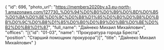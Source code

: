 {
    "id": 696,
    "photo_url": "https://members2020by.s3.eu-north-1.amazonaws.com/127730_%D0%94%D0%B0%D0%B9%D0%BD%D0%B5%D0%BA%D0%BE%D0%9C%D0%B8%D1%85%D0%B0%D0%B8%D0%BB%D0%9C%D0%B8%D1%85%D0%B0%D0%B9%D0%BB%D0%BE%D0%B2%D0%B8%D1%87",
    "full_name": "Дайнеко Михаил Михайлович",
    "offices": "[{\"id\": \"01-03\", \"name\": \"Прокуратура города Бреста\", \"position\": \"Старший помощник прокурора\"}]",
    "title": "Дайнеко Михаил Михайлович"
}